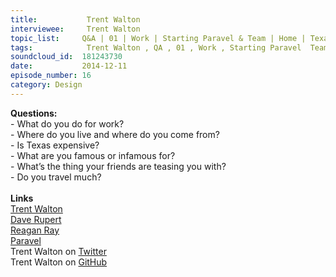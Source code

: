```yaml
--- 
title:           Trent Walton 
interviewee:     Trent Walton 
topic_list:     Q&A | 01 | Work | Starting Paravel & Team | Home | Texas | Famous & infamous
tags:            Trent Walton , QA , 01 , Work , Starting Paravel  Team , Home , Texas , Famous  infamous
soundcloud_id:  181243730
date:           2014-12-11
episode_number: 16
category: Design
---
```


<p class="show_notes_display"><b>Questions:</b><br>- What do you do for work?<br>- Where do you live and where do you come from?<br>- Is Texas expensive?<br>- What are you famous or infamous for?<br>- What’s the thing your friends are teasing you with?<br>- Do you travel much?<br><br><b>Links</b><br><a rel="nofollow" target="_blank" href="http://trentwalton.com/">Trent Walton</a><br><a rel="nofollow" target="_blank" href="https://twitter.com/davatron5000">Dave Rupert</a><br><a rel="nofollow" target="_blank" href="https://twitter.com/raygunray">Reagan Ray</a><br><a rel="nofollow" target="_blank" href="http://paravelinc.com/">Paravel</a><br>Trent Walton on <a rel="nofollow" target="_blank" href="https://twitter.com/trentwalton">Twitter</a><br>Trent Walton on <a rel="nofollow" target="_blank" href="https://github.com/TrentWalton">GitHub</a></p>
